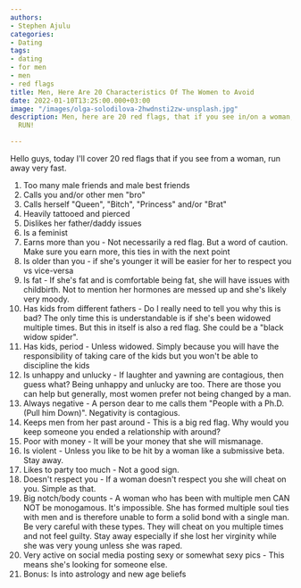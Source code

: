 ```yaml
---
authors:
- Stephen Ajulu
categories:
- Dating
tags:
- dating
- for men
- men
- red flags
title: Men, Here Are 20 Characteristics Of The Women to Avoid
date: 2022-01-10T13:25:00.000+03:00
image: "/images/olga-solodilova-2hwdnsti2zw-unsplash.jpg"
description: Men, here are 20 red flags, that if you see in/on a woman, run away.
  RUN!

---
```

Hello guys, today I'll cover 20 red flags that if you see from a woman, run away very fast.

 1. Too many male friends and male best friends
 2. Calls you and/or other men "bro"
 3. Calls herself "Queen", "Bitch", "Princess" and/or "Brat"
 4. Heavily tattooed and pierced
 5. Dislikes her father/daddy issues
 6. Is a feminist
 7. Earns more than you - Not necessarily a red flag. But a word of caution. Make sure you earn more, this ties in with the next point
 8. Is older than you - if she's younger it will be easier for her to respect you vs vice-versa 
 9. Is fat - If she's fat and is comfortable being fat, she will have issues with childbirth. Not to mention her hormones are messed up and she's likely very moody.
10. Has kids from different fathers - Do I really need to tell you why this is bad? The only time this is understandable is if she's been widowed multiple times. But this in itself is also a red flag. She could be a "black widow spider".
11. Has kids, period - Unless widowed. Simply because you will have the responsibility of taking care of the kids but you won't be able to discipline the kids
12. Is unhappy and unlucky - If laughter and yawning are contagious, then guess what? Being unhappy and unlucky are too. There are those you can help but generally, most women prefer not being changed by a man.
13. Always negative - A person dear to me calls them "People with a Ph.D. (Pull him Down)". Negativity is contagious.
14. Keeps men from her past around - This is a big red flag. Why would you keep someone you ended a relationship with around?
15. Poor with money - It will be your money that she will mismanage.
16. Is violent - Unless you like to be hit by a woman like a submissive beta. Stay away.
17. Likes to party too much - Not a good sign.
18. Doesn't respect you - If a woman doesn't respect you she will cheat on you. Simple as that.
19. Big notch/body counts - A woman who has been with multiple men CAN NOT be monogamous. It's impossible. She has formed multiple soul ties with men and is therefore unable to form a solid bond with a single man. Be very careful with these types. They will cheat on you multiple times and not feel guilty. Stay away especially if she lost her virginity while she was very young unless she was raped.
20. Very active on social media posting sexy or somewhat sexy pics - This means she's looking for someone else.
21. Bonus: Is into astrology and new age beliefs

